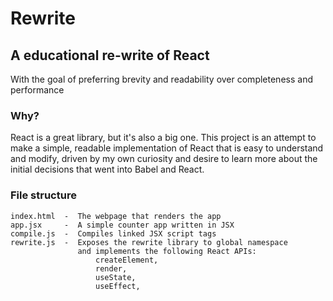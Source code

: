 # Rewrite

## A educational re-write of React

With the goal of preferring brevity and readability over completeness and performance

### Why?

React is a great library, but it's also a big one. This project is an attempt to make a simple, readable implementation of React that is easy to understand and modify, driven by my own curiosity and desire to learn more about the initial decisions that went into Babel and React.

### File structure

```
index.html  -  The webpage that renders the app
app.jsx     -  A simple counter app written in JSX
compile.js  -  Compiles linked JSX script tags
rewrite.js  -  Exposes the rewrite library to global namespace
               and implements the following React APIs:
                   createElement,
                   render,
                   useState,
                   useEffect,
```

